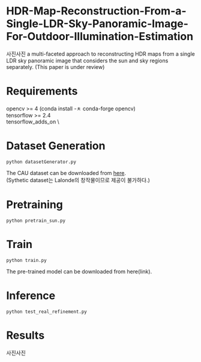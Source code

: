 # HDR-Map-Reconstruction-From-a-Single-LDR-Sky-Panoramic-Image-For-Outdoor-Illumination-Estimation

사진사진
a multi-faceted approach to reconstructing HDR maps from a single LDR sky panoramic image that considers the sun and sky regions separately.
(This paper is under review)

# Requirements

opencv >= 4 (conda install -ㅊ conda-forge opencv) \
tensorflow >= 2.4 \
tensorflow_adds_on \

# Dataset Generation

```
python datasetGenerator.py
```

The CAU dataset can be downloaded from [here](https://drive.google.com/drive/folders/1-EujEiQdLnBVUENRKUOU56_g0PgdWYVI?usp=sharing). \
(Sythetic dataset는 Lalonde의 창작물이므로 제공이 불가하다.)

# Pretraining

```
python pretrain_sun.py
```

# Train

```
python train.py
```

The pre-trained model can be downloaded from here(link).

# Inference

```
python test_real_refinement.py
```

# Results

사진사진

